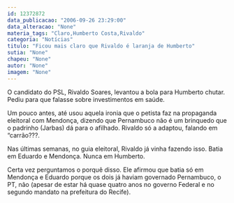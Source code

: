 ```yaml
---
id: 12372872
data_publicacao: "2006-09-26 23:29:00"
data_alteracao: "None"
materia_tags: "Claro,Humberto Costa,Rivaldo"
categoria: "Notícias"
titulo: "Ficou mais claro que Rivaldo é laranja de Humberto"
sutia: "None"
chapeu: "None"
autor: "None"
imagem: "None"
---
```

<p><P>O candidato do PSL, Rivaldo Soares, levantou a bola para Humberto chutar. Pediu para que falasse sobre investimentos em saúde.</P></p>
<p><P>Um pouco antes, até usou aquela ironia que o petista faz na propaganda eleitoral com Mendonça, dizendo que Pernambuco não é um brinquedo que o padrinho (Jarbas) dá para o afilhado. Rivaldo só a adaptou, falando em “carrão???.</P></p>
<p><P>Nas últimas semanas, no guia eleitoral, Rivaldo já vinha fazendo isso. Batia em Eduardo e Mendonça. Nunca em Humberto.</P></p>
<p><P>Certa vez perguntamos o porquê disso. Ele afirmou que batia só em Mendonça e Eduardo porque os dois já haviam governado Pernambuco, o PT, não (apesar de estar há quase quatro anos no governo Federal e no segundo mandato na prefeitura do Recife).</P> </p>
